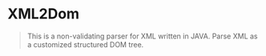 # XML2Dom
> This is a non-validating parser for XML written in JAVA. Parse XML as a customized structured DOM tree.
